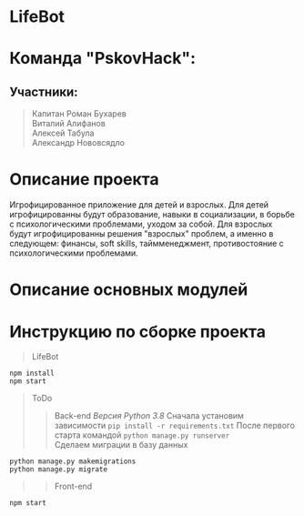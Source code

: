 # LifeBot

# Команда "PskovHack":
## Участники:
> Капитан Роман Бухарев   
> Виталий Алифанов     
> Алексей Табула    
> Александр Нововсядло

# Описание проекта
Игрофицированное приложение для детей и взрослых. Для детей игрофицированны будут образование, навыки в социализации, в борьбе с психологическими проблемами, уходом за собой. Для взрослых будут игрофицированны решения "взрослых" проблем, а именно в следующем: финансы, soft skills, таймменеджмент, противостояние с психологическими проблемами.

# Описание основных модулей


# Инструкцию по сборке проекта
> LifeBot
```
npm install
npm start
```    
>ToDo   
>> Back-end
*Версия Python 3.8*
Сначала установим зависимости ```pip install -r requirements.txt```
После первого старта командой ``` python manage.py runserver ```   
Сделаем миграции в базу данных    
```
python manage.py makemigrations
python manage.py migrate
```    
>> Front-end
```
npm start
```
